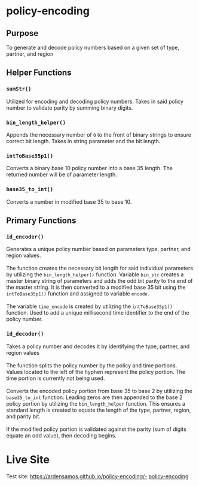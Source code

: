 # policy-encoding

## Purpose 
To generate and decode policy numbers based on a given set of type, partner, and region

## Helper Functions
### `sumStr()`
Utilized for encoding and decoding policy numbers. Takes in said policy number to validate parity by summing binary digits. 

### `bin_length_helper()`
Appends the necessary number of `0` to the front of binary strings to ensure correct bit length. Takes in string parameter and the bit length.

### `intToBase35p1()`
Converts a binary base 10 policy number into a base 35 length. The returned number will be of parameter length.

### `base35_to_int()`
Converts a number in modified base 35 to base 10.

## Primary Functions
### `id_encoder()`
Generates a unique policy number based on parameters type, partner, and region values. <br />
<br />
The function creates the necessary bit length for said individual parameters by utilizing the `bin_length_helper()` function. Variable `bin_str` creates a master binary string of parameters and adds the odd bit parity to the end of the master string. It is then converted to a modified base 35 bit using the `intToBase35p1()` function and assigned to variable `encode`. <br />
<br />
The variable `time_encode` is created by utilizing the `intToBase35p1()` function. Used to add a unique millisecond time identifier to the end of the policy number.

### `id_decoder()`
Takes a policy number and decodes it by identifying the type, partner, and region values <br />
<br />
The function splits the policy number by the policy and time portions. Values located to the left of the hyphen represent the policy portion. The time portion is currently not being used. <br />
<br />
Converts the encoded policy portion from base 35 to base 2 by utilizing the `base35_to_int` function. Leading zeros are then appended to the base 2 policy portion by utilizing the `bin_length_helper` function. This ensures a standard length is created to equate the length of the type, partner, region, and parity bit. <br />
<br />
If the modified policy portion is validated against the parity (sum of digits equate an odd value), then decoding begins. 

# Live Site 
Test site: https://ardensamos.github.io/policy-encoding/- [policy-encoding](#policy-encoding)
